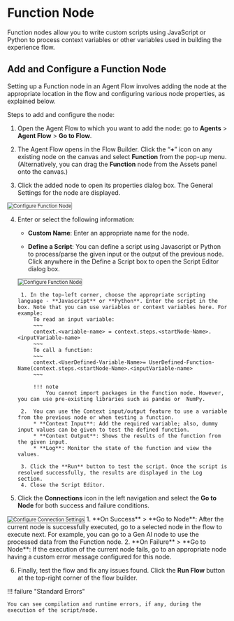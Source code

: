 # Function Node

Function nodes allow you to write custom scripts using JavaScript or Python to process context variables or other variables used in building the experience flow.

## Add and Configure a Function Node

Setting up a Function node in an Agent Flow involves adding the node at the appropriate location in the flow and configuring various node properties, as explained below.

Steps to add and configure the node:

1. Open the Agent Flow to which you want to add the node: go to **Agents** > **Agent Flow** > **Go to Flow**.

2. The Agent Flow opens in the Flow Builder. Click the “**+**” icon on any existing node on the canvas and select **Function** from the pop-up menu. (Alternatively, you can drag the **Function** node from the Assets panel onto the canvas.)

3. Click the added node to open its properties dialog box. The General Settings for the node are displayed.  
<img src="../images/configure-function-node.png" alt="Configure Function Node" title="Configure Function Node" style="border: 1px solid gray; zoom:80%;">

4. Enter or select the following information:
    
    * **Custom Name**: Enter an appropriate name for the node.
    
    * **Define a Script**: You can define a script using Javascript or Python to process/parse the given input or the output of the previous node. Click anywhere in the Define a Script box to open the Script Editor dialog box.  
    <img src="../images/function-node-script-editor.png" alt="Configure Function Node" title="Configure Function Node" style="border: 1px solid gray; zoom:80%;">

        1. In the top-left corner, choose the appropriate scripting language - **Javascript** or **Python**. Enter the script in the box. Note that you can use variables or context variables here. For example:
            To read an input variable:
            ~~~
            context.<variable-name> = context.steps.<startNode-Name>.<inputVariable-name>
            ~~~
            To call a function:
            ~~~
            context.<UserDefined-Variable-Name>= UserDefined-Function-Name(context.steps.<startNode-Name>.<inputVariable-name>
            ~~~

            !!! note
                You cannot import packages in the Function node. However, you can use pre-existing libraries such as pandas or  NumPy.

        2.  You can use the Context input/output feature to use a variable from the previous node or when testing a function.
            * **Context Input**: Add the required variable; also, dummy input values can be given to test the defined function.
            * **Context Output**: Shows the results of the function from the given input.
            * **Log**: Monitor the state of the function and view the values.
        
        3. Click the **Run** button to test the script. Once the script is resolved successfully, the results are displayed in the Log section.
        4. Close the Script Editor.

5. Click the **Connections** icon in the left navigation and select the **Go to Node** for both success and failure conditions.  
<img src="../images/function-node-connections.png" alt="Configure Connection Settings" title="Configure Connection Settings" style="border: 1px solid gray; zoom:80%;">
    1. **On Success** > **Go to Node**: After the current node is successfully executed, go to a selected node in the flow to execute next. For example, you can go to a Gen AI node to use the processed data from the Function node. 
    2. **On Failure** > **Go to Node**: If the execution of the current node fails, go to an appropriate node having a custom error message configured for this node.

6. Finally, test the flow and fix any issues found. Click the **Run Flow** button at the top-right corner of the flow builder.

!!! failure "Standard Errors"

    You can see compilation and runtime errors, if any, during the execution of the script/node.

